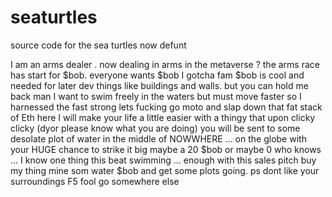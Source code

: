 # seaturtles
source code for the sea turtles now defunt 

I am an arms dealer . now dealing in arms in the metaverse ?   the arms race has start for $bob.  everyone wants $bob I gotcha fam $bob is cool and needed for later dev things like buildings and walls.   but you can hold me back man  I want to swim freely in the waters but must move faster so I harnessed the fast strong lets fucking go moto and slap down that fat stack of Eth here I will make your life a little easier with a thingy that upon clicky clicky (dyor please know what you are doing)  you will be sent to some desolate plot of water in the middle of NOWWHERE ... on the globe with your HUGE chance to strike it big maybe a 20 $bob or maybe 0  who knows ... I know one thing this beat  swimming ... enough with this sales pitch buy my thing mine som water $bob and get some plots going.  ps dont like your surroundings F5 fool go somewhere else  
